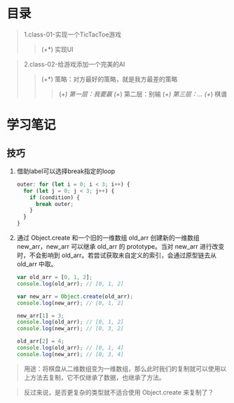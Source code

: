 # 目录
> 1.class-01-实现一个TicTacToe游戏
>> (+*) 实现UI

> 2.class-02-给游戏添加一个完美的AI
>> (+*) 策略：对方最好的策略，就是我方最差的策略
>>> (+*) 第一层：我要赢
>>> (+*) 第二层：别输
>>> (+*) 第三层：...
>>> (+*) 棋谱

# 学习笔记
## 技巧

1. 借助label可以选择break指定的loop

   ```javascript
   outer: for (let i = 0; i < 3; i++) {
     for (let j = 0; j < 3; j++) {
       if (condition) {
         break outer;
       }
     }
   }
   ```


2. 通过 Object.create 和一个旧的一维数组 old_arr 创建新的一维数组 new_arr，new_arr 可以继承 old_arr 的 prototype。当对 new_arr 进行改变时，不会影响到 old_arr。若尝试获取未自定义的索引，会通过原型链去从 old_arr 中取。

   ```javascript
   var old_arr = [0, 1, 2];
   console.log(old_arr); // [0, 1, 2]
   
   var new_arr = Object.create(old_arr);
   console.log(new_arr); // [0, 1, 2]
   
   new_arr[1] = 3;
   console.log(old_arr); // [0, 1, 2]
   console.log(new_arr); // [0, 3, 2]
   
   old_arr[2] = 4;
   console.log(old_arr); // [0, 1, 4]
   console.log(new_arr); // [0, 3, 4]
   ```
> 用途：将棋盘从二维数组变为一维数组，那么此时我们的复制就可以使用以上方法去复制，它不仅继承了数据，也继承了方法。

> 反过来说，是否更复杂的类型就不适合使用 Object.create 来复制了？